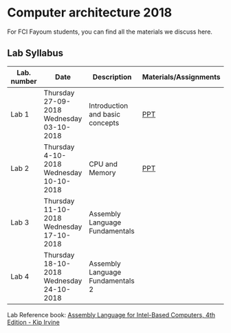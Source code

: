 # Computer architecture 2018

For FCI Fayoum students, you can find all the materials we discuss here.

## Lab Syllabus

| Lab. number | Date                                                    | Description                      | Materials/Assignments                                        |
| ----------- | ------------------------------------------------------- | -------------------------------- | ------------------------------------------------------------ |
| Lab 1       | Thursday<br />27-09-2018<br />Wednesday<br />03-10-2018 | Introduction and basic concepts  | [PPT](/Lab%20slides/Lab%201%20-%20Introduction%20and%20basic%20concepts.pdf) |
| Lab 2       | Thursday<br />4-10-2018<br />Wednesday<br />10-10-2018  | CPU and Memory                   | [PPT](/Lab%20slides/Lab%202%20-%20CPU%20and%20Memory.pdf)    |
| Lab 3       | Thursday<br />11-10-2018<br />Wednesday<br />17-10-2018 | Assembly Language Fundamentals   |                                                              |
| Lab 4       | Thursday<br />18-10-2018<br />Wednesday<br />24-10-2018 | Assembly Language Fundamentals 2 |                                                              |



Lab Reference book: [Assembly Language for Intel-Based Computers, 4th Edition - Kip Irvine](http://kipirvine.com/asm/4th/index.html)

